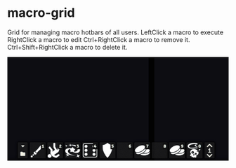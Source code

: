 # macro-grid
Grid for managing macro hotbars of all users.
LeftClick a macro to execute
RightClick a macro to edit
Ctrl+RightClick a macro to remove it.
Ctrl+Shift+RightClick a macro to delete it.

![Demo](https://github.com/xaukael/macro-grid/blob/1d32c305f44a12fa8961b531c15edd6ef3473518/macro-grid-demo.gif)
